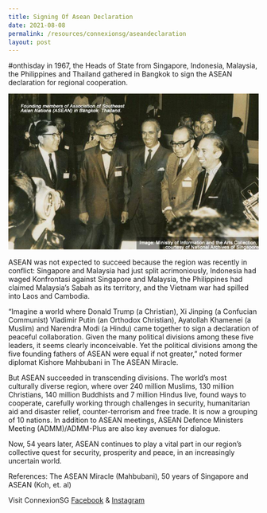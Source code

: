 ```yaml
---
title: Signing Of Asean Declaration
date: 2021-08-08
permalink: /resources/connexionsg/aseandeclaration
layout: post
---
```

#onthisday in 1967, the Heads of State from Singapore, Indonesia, Malaysia, the Philippines and Thailand gathered in Bangkok to sign the ASEAN declaration for regional cooperation.

![Alt text for image on Isomer site](/images/aseandeclaration.jpeg)

ASEAN was not expected to succeed because the region was recently in conflict: Singapore and Malaysia had just split acrimoniously, Indonesia had waged Konfrontasi against Singapore and Malaysia, the Philippines had claimed Malaysia’s Sabah as its territory, and the Vietnam war had spilled into Laos and Cambodia.

“Imagine a world where Donald Trump (a Christian), Xi Jinping (a Confucian Communist) Vladimir Putin (an Orthodox Christian), Ayatollah Khamenei (a Muslim) and Narendra Modi (a Hindu) came together to sign a declaration of peaceful collaboration. Given the many political divisions among these five leaders, it seems clearly inconceivable. Yet the political divisions among the five founding fathers of ASEAN were equal if not greater,” noted former diplomat Kishore Mahbubani in The ASEAN Miracle.

But ASEAN succeeded in transcending divisions. The world’s most culturally diverse region, where over 240 million Muslims, 130 million Christians, 140 million Buddhists and 7 million Hindus live, found ways to cooperate, carefully working through challenges in security, humanitarian aid and disaster relief, counter-terrorism and free trade. It is now a grouping of 10 nations. In addition to ASEAN meetings, ASEAN Defence Ministers Meeting (ADMM)/ADMM-Plus are also key avenues for dialogue.

Now, 54 years later, ASEAN continues to play a vital part in our region’s collective quest for security, prosperity and peace, in an increasingly uncertain world.

References: The ASEAN Miracle (Mahbubani), 50 years of Singapore and ASEAN (Koh, et. al)

Visit ConnexionSG [Facebook](https://www.facebook.com/ConnexionSG) & [Instagram](https://www.instagram.com/connexionsg/)